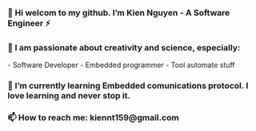 <h3>👋 Hi welcom to my github. I’m Kien Nguyen - A Software Engineer ⚡</h3>
<h3>🔭 I am passionate about creativity and science, especially:</h3>
          - Software Developer
          - Embedded programmer
          - Tool automate stuff
                    
<h3>🌱 I’m currently learning Embedded comunications protocol. I love learning and never stop it.</h3>  
<h3>📫 How to reach me: kiennt159@gmail.com</h3>
<!---
KienNguyen9/KienNguyen9 is a ✨ special ✨ repository because its `README.md` (this file) appears on your GitHub profile.
You can click the Preview link to take a look at your changes.
--->
